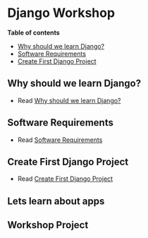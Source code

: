 # Django Workshop

**Table of contents**

- [Why should we learn Django?](#why-should-we-learn-django)
- [Software Requirements](#software-requirements)
- [Create First Django Project](#create-first-django-project)

## Why should we learn Django?

* Read <a href="./docs/why_django.md" target="_blank">Why should we learn Django?</a>

## Software Requirements

* Read <a href="./docs/requirements_windows.md" target="_blank">Software Requirements</a>

## Create First Django Project

* Read <a href="./docs/first_project.md" target="_blank">Create First Django Project</a>

## Lets learn about apps


## Workshop Project
